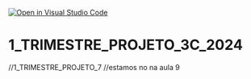 [![Open in Visual Studio Code](https://classroom.github.com/assets/open-in-vscode-718a45dd9cf7e7f842a935f5ebbe5719a5e09af4491e668f4dbf3b35d5cca122.svg)](https://classroom.github.com/online_ide?assignment_repo_id=14035363&assignment_repo_type=AssignmentRepo)
# 1_TRIMESTRE_PROJETO_3C_2024

//1_TRIMESTRE_PROJETO_7
//estamos no na aula 9
